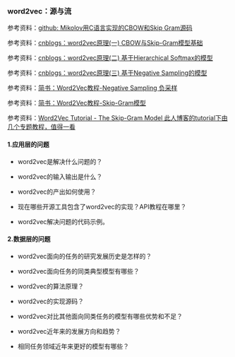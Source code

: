 ### word2vec：源与流

参考资料：[github: Mikolov用C语言实现的CBOW和Skip Gram源码](https://github.com/tmikolov/word2vec)

参考资料：[cnblogs：word2vec原理(一) CBOW与Skip-Gram模型基础](https://www.cnblogs.com/pinard/p/7160330.html)

参考资料：[cnblogs：word2vec原理(二) 基于Hierarchical Softmax的模型](https://www.cnblogs.com/pinard/p/7243513.html)

参考资料：[cnblogs：word2vec原理(三) 基于Negative Sampling的模型](https://www.cnblogs.com/pinard/p/7249903.html)

参考资料：[简书：Word2Vec教程-Negative Sampling 负采样](https://www.jianshu.com/p/ed15e2adbfad)

参考资料：[简书：Word2Vec教程-Skip-Gram模型](https://www.jianshu.com/p/a1163174ebaf)

参考资料：[Word2Vec Tutorial - The Skip-Gram Model 此人博客的tutorial下由几个专题教程，值得一看](http://mccormickml.com/2016/04/19/word2vec-tutorial-the-skip-gram-model/)

#### 1.应用层的问题

* word2vec是解决什么问题的？

* word2vec的输入输出是什么？

* word2vec的产出如何使用？

* 现在哪些开源工具包含了word2vec的实现？API教程在哪里？

* word2vec解决问题的代码示例。

#### 2.数据层的问题

* word2vec面向的任务的研究发展历史是怎样的？

* word2vec面向任务的同类典型模型有哪些？

* word2vec的算法原理？

* word2vec的实现源码？

* word2vec对比其他面向同类任务的模型有哪些优势和不足？

* word2vec近年来的发展方向和趋势？

* 相同任务领域近年来更好的模型有哪些？




